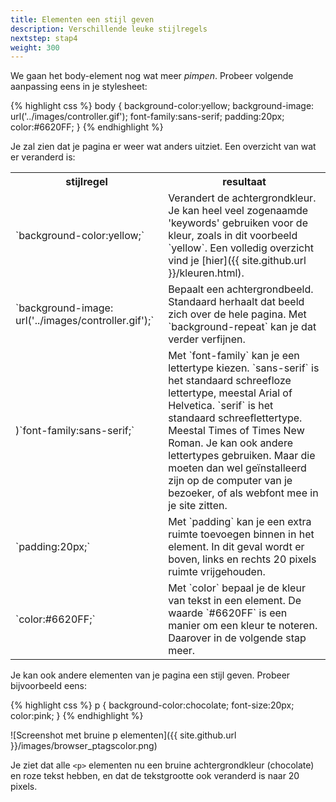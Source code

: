 ```yaml
---
title: Elementen een stijl geven
description: Verschillende leuke stijlregels
nextstep: stap4
weight: 300
---
```

We gaan het body-element nog wat meer _pimpen_. Probeer volgende aanpassing eens in je stylesheet:

{% highlight css %}
body {
    background-color:yellow;
    background-image:
        url('../images/controller.gif');
    font-family:sans-serif;
    padding:20px;
    color:#6620FF;
}
{% endhighlight %}

Je zal zien dat je pagina er weer wat anders uitziet. Een overzicht van wat er veranderd is:

<table class="deftable">
    <tr>
        <th>stijlregel</th><th>resultaat</th>
    </tr>
    <tr>
        <td markdown="span">`background-color:yellow;`</td><td markdown="span">Verandert de achtergrondkleur. Je kan heel veel zogenaamde 'keywords' gebruiken voor de kleur, zoals in dit voorbeeld `yellow`. Een volledig overzicht vind je [hier]({{ site.github.url }}/kleuren.html).</td>
    </tr>
    <tr>
        <td markdown="span">`background-image:
            url('../images/controller.gif');`</td><td markdown="span">Bepaalt een achtergrondbeeld. Standaard herhaalt dat beeld zich over de hele pagina. Met `background-repeat` kan je dat verder verfijnen.</td>
    </tr>
    <tr>
        <td markdown="span">)`font-family:sans-serif;`</td><td markdown="span">Met `font-family` kan je een lettertype kiezen. `sans-serif` is het standaard schreefloze lettertype, meestal Arial of Helvetica. `serif` is het standaard schreeflettertype. Meestal Times of Times New Roman. Je kan ook andere lettertypes gebruiken. Maar die moeten dan wel geïnstalleerd zijn op de computer van je bezoeker, of als webfont mee in je site zitten.</td>
    </tr>
    <tr>
        <td markdown="span">`padding:20px;`</td><td markdown="span">Met `padding` kan je een extra ruimte toevoegen binnen in het element. In dit geval wordt er boven, links en rechts 20 pixels ruimte vrijgehouden.</td>
    </tr>
    <tr>
        <td markdown="span">`color:#6620FF;`</td><td markdown="span">Met `color` bepaal je de kleur van tekst in een element. De waarde `#6620FF` is een manier om een kleur te noteren. Daarover in de volgende stap meer.</td>
    </tr>
</table>

Je kan ook andere elementen van je pagina een stijl geven. Probeer bijvoorbeeld eens:

{% highlight css %}
p {
    background-color:chocolate;
    font-size:20px;
    color:pink;
}
{% endhighlight %}

![Screenshot met bruine p elementen]({{ site.github.url }}/images/browser_ptagscolor.png)

Je ziet dat alle `<p>` elementen nu een bruine achtergrondkleur (chocolate) en roze tekst hebben, en dat de tekstgrootte ook veranderd is naar 20 pixels.
